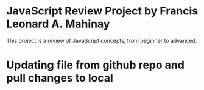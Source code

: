 # JavaScript Review Project by Francis Leonard A. Mahinay
This project is a review of JavaScript concepts, from beginner to advanced.

# Updating file from github repo and pull changes to local
